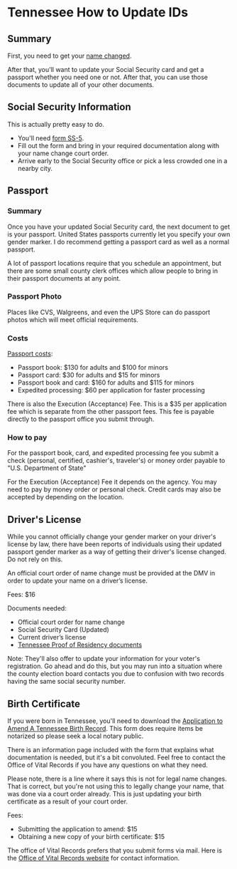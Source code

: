# Tennessee How to Update IDs
## Summary
First, you need to get your [name changed](TN-NameChange.md).

After that, you'll want to update your Social Security card and get a passport whether you need one or not. After that, you can use those documents to update all of your other documents.

## Social Security Information
This is actually pretty easy to do.
* You'll need [form SS-5](https://www.ssa.gov/forms/ss-5.pdf).
* Fill out the form and bring in your required documentation along with your name change court order.
* Arrive early to the Social Security office or pick a less crowded one in a nearby city.

## Passport
### Summary
Once you have your updated Social Security card, the next document to get is your passport. United States passports currently let you specify your own gender marker. I do recommend getting a passport card as well as a normal passport.

A lot of passport locations require that you schedule an appointment, but there are some small county clerk offices which allow people to bring in their passport documents at any point.

### Passport Photo
Places like CVS, Walgreens, and even the UPS Store can do passport photos which will meet official requirements.

### Costs
[Passport costs](https://travel.state.gov/content/travel/en/passports/how-apply/fees.html):
* Passport book: $130 for adults and $100 for minors
* Passport card: $30 for adults and $15 for minors
* Passport book and card: $160 for adults and $115 for minors
* Expedited processing: $60 per application for faster processing

There is also the Execution (Acceptance) Fee. This is a $35 per application fee which is separate from the other passport fees. This fee is payable directly to the passport office you submit through.

### How to pay
For the passport book, card, and expedited processing fee you submit a check (personal, certified, cashier's, traveler's) or money order payable to "U.S. Department of State"

For the Execution (Acceptance) Fee it depends on the agency. You may need to pay by money order or personal check. Credit cards may also be accepted by depending on the location.

## Driver's License
While you cannot officially change your gender marker on your driver's license by law, there have been reports of individuals using their updated passport gender marker as a way of getting their driver's license changed. Do not rely on this.

​An official court order of name change must be provided at the DMV in order to update your name on a driver’s license. 

Fees: $16

Documents needed:
* Official court order for name change
* Social Security Card (Updated)
* Current driver’s license
* [Tennessee Proof of Residency documents](https://www.tn.gov/safety/driver-services/classd/tnresidency.html)

Note: They'll also offer to update your information for your voter's registration. Go ahead and do this, but you may run into a situation where the county election board contacts you due to confusion with two records having the same social security number.

## Birth Certificate
If you were born in Tennessee, you'll need to download the [Application to Amend A Tennessee Birth Record](https://www.tn.gov/content/dam/tn/health/documents/vital-records/PH-1186-Application-to-Amend-A-Tennessee-Birth-Record.pdf). This form does require items be notarized so please seek a local notary public.

There is an information page included with the form that explains what documentation is needed, but it's a bit convoluted. Feel free to contact the Office of Vital Records if you have any questions on what they need.

Please note, there is a line where it says this is not for legal name changes. That is correct, but you're not using this to legally change your name, that was done via a court order already. This is just updating your birth certificate as a result of your court order.

Fees:
* Submitting the application to amend: $15
* Obtaining a new copy of your birth certificate: $15

The office of Vital Records prefers that you submit forms via mail. Here is the [Office of Vital Records website](https://www.tn.gov/health/health-program-areas/vital-records.html) for contact information.

